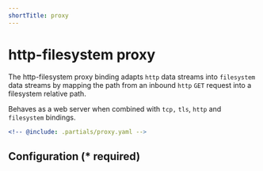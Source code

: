 ```yaml
---
shortTitle: proxy
---
```


# http-filesystem proxy

The http-filesystem proxy binding adapts `http` data streams into `filesystem` data streams by mapping the path from an inbound `http` `GET` request into a filesystem relative path.

Behaves as a web server when combined with `tcp,` `tls`, `http` and `filesystem` bindings.

```yaml {3}
<!-- @include: .partials/proxy.yaml -->
```

## Configuration (\* required)

<!-- @include: .partials/routes.md -->
<!-- @include: ../.partials/exit.md -->
<!-- @include: ../.partials/telemetry-http.md -->

